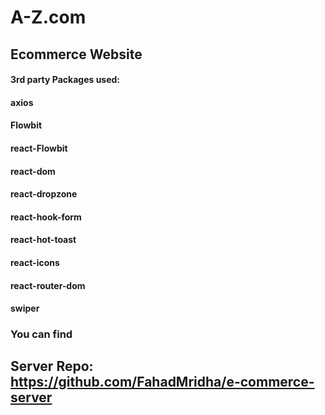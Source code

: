 # A-Z.com

## Ecommerce Website

#### 3rd party Packages used:

#### axios

#### Flowbit

#### react-Flowbit

#### react-dom

#### react-dropzone

#### react-hook-form

#### react-hot-toast

#### react-icons

#### react-router-dom

#### swiper

### You can find

## Server Repo: https://github.com/FahadMridha/e-commerce-server

